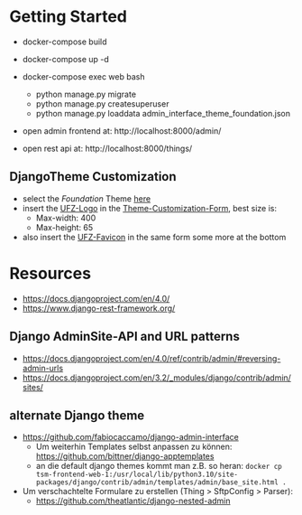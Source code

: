 


# Getting Started

- docker-compose build
- docker-compose up -d
- docker-compose exec web bash
  - python manage.py migrate
  - python manage.py createsuperuser
  - python manage.py loaddata admin_interface_theme_foundation.json

- open admin frontend at: http://localhost:8000/admin/
- open rest api at: http://localhost:8000/things/

## DjangoTheme Customization
- select the *Foundation* Theme [here](http://localhost:8000/tsm/admin_interface/theme/)
- insert the [UFZ-Logo](admin-interface/logo/UFZ_Logo_SW_RGB_invertiert_DE.png) in the [Theme-Customization-Form](http://localhost:8000/tsm/admin_interface/theme/2/change/), best size is: 
  - Max-width: 400
  - Max-height: 65
- also insert the [UFZ-Favicon](admin-interface/favicon/favicon.ico) in the same form some more at the bottom 
 

# Resources
- https://docs.djangoproject.com/en/4.0/
- https://www.django-rest-framework.org/

## Django AdminSite-API and URL patterns
- https://docs.djangoproject.com/en/4.0/ref/contrib/admin/#reversing-admin-urls
- https://docs.djangoproject.com/en/3.2/_modules/django/contrib/admin/sites/

## alternate Django theme
- https://github.com/fabiocaccamo/django-admin-interface
  - Um weiterhin Templates selbst anpassen zu können: https://github.com/bittner/django-apptemplates
  - an die default django themes kommt man z.B. so heran: ``docker cp tsm-frontend-web-1:/usr/local/lib/python3.10/site-packages/django/contrib/admin/templates/admin/base_site.html .`` 
- Um verschachtelte Formulare zu erstellen (Thing > SftpConfig > Parser):
  - https://github.com/theatlantic/django-nested-admin
